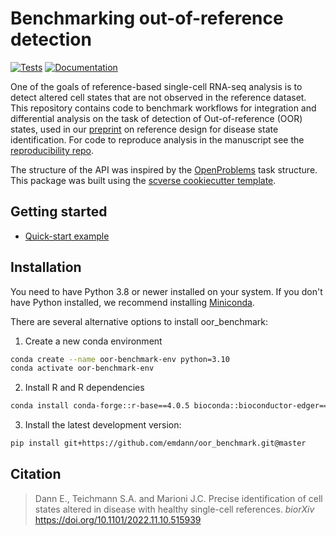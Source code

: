 # Benchmarking out-of-reference detection

[![Tests][badge-tests]][link-tests]
[![Documentation][badge-docs]][link-docs]

[badge-tests]: https://img.shields.io/github/workflow/status/emdann/oor_benchmark/Test/main
[link-tests]: https://github.com/emdann/oor_benchmark/actions/workflows/test.yml
[badge-docs]: https://img.shields.io/readthedocs/oor_benchmark

One of the goals of reference-based single-cell RNA-seq analysis is to detect altered cell states that are not observed in the reference dataset.
This repository contains code to benchmark workflows for integration and differential analysis on the task of detection of Out-of-reference (OOR) states, used in our [preprint](https://www.biorxiv.org/content/10.1101/2022.11.10.515939v1) on reference design for disease state identification. For code to reproduce analysis in the manuscript see the [reproducibility repo](https://github.com/MarioniLab/oor_design_reproducibility).

The structure of the API was inspired by the [OpenProblems](https://github.com/openproblems-bio/openproblems) task structure. This package was built using the [scverse cookiecutter template](https://github.com/scverse/cookiecutter-scverse).

## Getting started

-   [Quick-start example](https://nbviewer.org/github/emdann/oor_benchmark/blob/master/docs/notebooks/example.ipynb)

<!-- Please refer to the [documentation][link-docs]. In particular, the

-   [API documentation][link-api]. -->

## Installation

You need to have Python 3.8 or newer installed on your system. If you don't have
Python installed, we recommend installing [Miniconda](https://docs.conda.io/en/latest/miniconda.html).

There are several alternative options to install oor_benchmark:

1. Create a new conda environment

```bash
conda create --name oor-benchmark-env python=3.10
conda activate oor-benchmark-env
```

2. Install R and R dependencies

```bash
conda install conda-forge::r-base==4.0.5 bioconda::bioconductor-edger==3.32.1 conda-forge::r-statmod==1.4.37
```

<!--
1) Install the latest release of `oor_benchmark` from `PyPI <https://pypi.org/project/oor_benchmark/>`_:

```bash
pip install oor_benchmark
```
-->

3. Install the latest development version:

```bash
pip install git+https://github.com/emdann/oor_benchmark.git@master
```

<!-- ## Release notes

See the [changelog][changelog]. -->

<!-- ## Contact

Emma Dann <ed6@sanger.ac.uk> -->

<!-- For questions and help requests, you can reach out in the [scverse discourse][scverse-discourse].
If you found a bug, please use the [issue tracker][issue-tracker]. -->

## Citation

> Dann E., Teichmann S.A. and Marioni J.C. Precise identification of cell states altered in disease with healthy single-cell references. _biorXiv_ https://doi.org/10.1101/2022.11.10.515939

[scverse-discourse]: https://discourse.scverse.org/
[issue-tracker]: https://github.com/emdann/oor_benchmark/issues
[changelog]: https://oor_benchmark.readthedocs.io/latest/changelog.html
[link-docs]: https://oor_benchmark.readthedocs.io
[link-api]: https://oor_benchmark.readthedocs.io/latest/api.html
